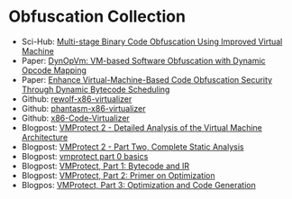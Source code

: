 # Obfuscation Collection

- Sci-Hub: [Multi-stage Binary Code Obfuscation Using Improved Virtual Machine](https://sci-hub.se/10.1007/978-3-642-24861-0_12)
- Paper: [DynOpVm: VM-based Software Obfuscation with Dynamic Opcode Mapping](https://flyer.sis.smu.edu.sg/acns19.pdf)
- Paper: [Enhance Virtual-Machine-Based Code Obfuscation Security Through Dynamic Bytecode Scheduling](https://eprints.lancs.ac.uk/id/eprint/89498/1/DSVMP_C_S.pdf)
- Github: [rewolf-x86-virtualizer](https://github.com/rwfpl/rewolf-x86-virtualizer)
- Github: [phantasm-x86-virtualizer ](https://github.com/layerfsd/phantasm-x86-virtualizer)
- Github: [x86-Code-Virtualizer](https://github.com/NIKJOO/x86-Code-Virtualizer)
- Blogpost: [VMProtect 2 - Detailed Analysis of the Virtual Machine Architecture](https://back.engineering/17/05/2021/)
- Blogpost: [VMProtect 2 - Part Two, Complete Static Analysis](https://back.engineering/21/06/2021/)
- Blogpost: [vmprotect part 0 basics](https://www.msreverseengineering.com/blog/2014/6/23/vmprotect-part-0-basics)
- Blogpost: [VMProtect, Part 1: Bytecode and IR](https://www.msreverseengineering.com/blog/2014/6/23/1v20av0uhf5kygyyaprvj2i6u5ze2a)
- Blogpost: [VMProtect, Part 2: Primer on Optimization](https://www.msreverseengineering.com/blog/2014/6/23/vmprotect-part-2-primer-on-optimization)
- Blogpos: [VMProtect, Part 3: Optimization and Code Generation](https://www.msreverseengineering.com/blog/2014/6/23/vmprotect-part-3-optimization-and-code-generation)
